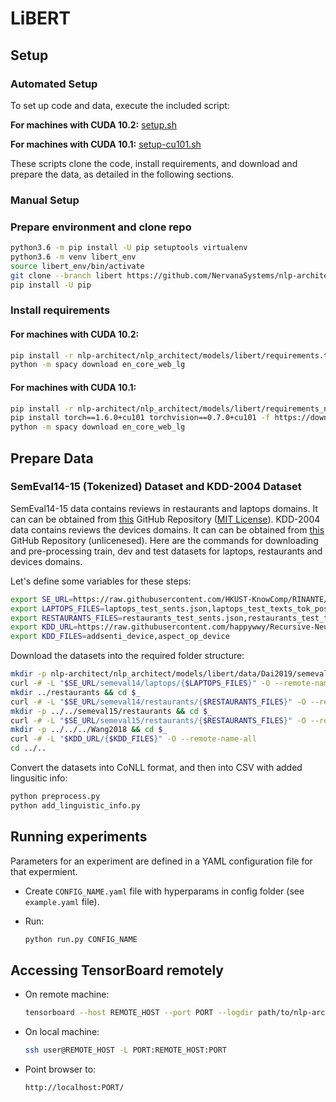 # LiBERT

## Setup

### Automated Setup

To set up code and data, execute the included script:

**For machines with CUDA 10.2:** [setup.sh](https://github.com/NervanaSystems/nlp-architect/blob/libert/nlp_architect/models/libert/setup.sh)

**For machines with CUDA 10.1:** [setup-cu101.sh](https://github.com/NervanaSystems/nlp-architect/blob/libert/nlp_architect/models/libert/setup-cu101.sh)

These scripts clone the code, install requirements, and download and prepare the data, as detailed in the following sections.


### Manual Setup

### Prepare environment and clone repo

```bash
python3.6 -m pip install -U pip setuptools virtualenv
python3.6 -m venv libert_env
source libert_env/bin/activate
git clone --branch libert https://github.com/NervanaSystems/nlp-architect.git
pip install -U pip
```

### Install requirements

#### For machines with CUDA 10.2:

```bash
pip install -r nlp-architect/nlp_architect/models/libert/requirements.txt
python -m spacy download en_core_web_lg
```

#### For machines with CUDA 10.1:

```bash
pip install -r nlp-architect/nlp_architect/models/libert/requirements_no_torch.txt
pip install torch==1.6.0+cu101 torchvision==0.7.0+cu101 -f https://download.pytorch.org/whl/torch_stable.html
python -m spacy download en_core_web_lg
```

## Prepare Data

### SemEval14-15 (Tokenized) Dataset and KDD-2004 Dataset

SemEval14-15 data contains reviews in restaurants and laptops domains. It can can be obtained from [this](https://github.com/HKUST-KnowComp/RINANTE) GitHub Repository ([MIT License](https://github.com/HKUST-KnowComp/RINANTE/blob/master/LICENSE)).
KDD-2004 data contains reviews the devices domains. It can can be obtained from [this](https://github.com/happywwy/Recursive-Neural-Structural-Correspondence-Network) GitHub Repository (unlicenesed).
Here are the commands for downloading and pre-processing train, dev and test datasets for laptops, restaurants and devices domains.

Let's define some variables for these steps:

```bash
export SE_URL=https://raw.githubusercontent.com/HKUST-KnowComp/RINANTE/master/rinante-data
export LAPTOPS_FILES=laptops_test_sents.json,laptops_test_texts_tok_pos.txt,laptops_train_sents.json,laptops_train_texts_tok_pos.txt
export RESTAURANTS_FILES=restaurants_test_sents.json,restaurants_test_texts_tok_pos.txt,restaurants_train_sents.json,restaurants_train_texts_tok_pos.txt
export KDD_URL=https://raw.githubusercontent.com/happywwy/Recursive-Neural-Structural-Correspondence-Network/master/util/data_semEval
export KDD_FILES=addsenti_device,aspect_op_device
```

Download the datasets into the required folder structure:

```bash
mkdir -p nlp-architect/nlp_architect/models/libert/data/Dai2019/semeval14/laptops && cd $_
curl -# -L "$SE_URL/semeval14/laptops/{$LAPTOPS_FILES}" -O --remote-name-all
mkdir ../restaurants && cd $_
curl -# -L "$SE_URL/semeval14/restaurants/{$RESTAURANTS_FILES}" -O --remote-name-all
mkdir -p ../../semeval15/restaurants && cd $_
curl -# -L "$SE_URL/semeval15/restaurants/{$RESTAURANTS_FILES}" -O --remote-name-all
mkdir -p ../../../Wang2018 && cd $_
curl -# -L "$KDD_URL/{$KDD_FILES}" -O --remote-name-all
cd ../..
```

Convert the datasets into CoNLL format, and then into CSV with added lingusitic info:

```bash
python preprocess.py
python add_linguistic_info.py
```

## Running experiments

Parameters for an experiment are defined in a YAML configuration file for that expermient.

- Create `CONFIG_NAME.yaml` file with hyperparams in config folder (see `example.yaml` file).

- Run:

    ```bash
    python run.py CONFIG_NAME
    ```

## Accessing TensorBoard remotely

- On remote machine:

    ```bash
    tensorboard --host REMOTE_HOST --port PORT --logdir path/to/nlp-architect/models/libert/logs
    ```

- On local machine:

    ```bash
    ssh user@REMOTE_HOST -L PORT:REMOTE_HOST:PORT
    ```

- Point browser to:

    `http://localhost:PORT/`

